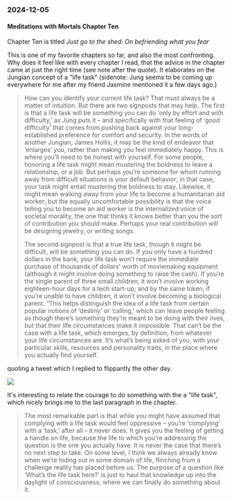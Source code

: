 ### 2024-12-05
#### Meditations with Mortals Chapter Ten
Chapter Ten is titled _Just go to the shed: On befriending what you fear_

This is one of my favorite chapters so far, and also the most confronting. Why does it feel like with every chapter I read, that the advice in the chapter came at just the right time (see note after the quote). It elaborates on the Jungian concept of a "life task" (sidenote: Jung seems to be coming up everywhere for me after my friend Jasmine mentioned it a few days ago.)

> How can you identify your current life task? That must always be a matter of intuition. But there are two signposts that may help. The first is that a life task will be something you can do ‘only by effort and with difficulty,’ as Jung puts it – and specifically with that feeling of ‘good difficulty’ that comes from pushing back against your long-established preference for comfort and security. In the words of another Jungian, James Hollis, it may be the kind of endeavor that ‘enlarges’ you, rather than making you feel immediately happy. This is where you’ll need to be honest with yourself. For some people, honoring a life task might mean mustering the boldness to leave a relationship, or a job. But perhaps you’re someone for whom running away from difficult situations is your default behavior; in that case, your task might entail mustering the boldness to stay. Likewise, it might mean walking away from your life to become a humanitarian aid worker; but the equally uncomfortable possibility is that the voice telling you to become an aid worker is the internalized voice of societal morality, the one that thinks it knows better than you the sort of contribution you should make. Perhaps your real contribution will be designing jewelry, or writing songs.
>
> The second signpost is that a true life task, though it might be difficult, will be something you can do. If you only have a hundred dollars in the bank, your life task won’t require the immediate purchase of thousands of dollars’ worth of moviemaking equipment (although it might involve doing something to raise the cash). If you’re the single parent of three small children, it won’t involve working eighteen-hour days for a tech start-up; and by the same token, if you’re unable to have children, it won’t involve becoming a biological parent. “This helps distinguish the idea of a life task from certain popular notions of ‘destiny’ or ‘calling,’ which can leave people feeling as though there’s something they’re meant to be doing with their lives, but that their life circumstances make it impossible. That can’t be the case with a life task, which emerges, by definition, from whatever your life circumstances are. It’s what’s being asked of you, with your particular skills, resources and personality traits, in the place where you actually find yourself.

quoting a tweet which I replied to flippantly the other day.

![](https://x.com/debugjois/status/1864177913186177427)

It's interesting to relate the courage to do something with the a "life task", which nicely brings me to the last paragraph in the chapter.

> The most remarkable part is that while you might have assumed that complying with a life task would feel oppressive – you’re ‘complying’ with a ‘task,’ after all – it never does. It gives you the feeling of getting a handle on life, because the life to which you’re addressing the question is the one you actually have. It is never the case that there’s no next step to take. On some level, I think we always already know when we’re hiding out in some domain of life, flinching from a challenge reality has placed before us. The purpose of a question like ‘What’s the life task here?’ is just to haul that knowledge up into the daylight of consciousness, where we can finally do something about it.
